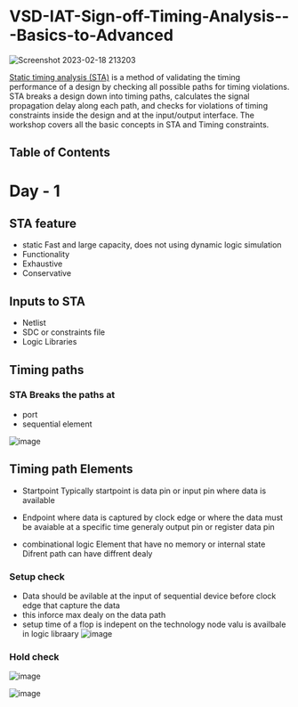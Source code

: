 # VSD-IAT-Sign-off-Timing-Analysis---Basics-to-Advanced

![Screenshot 2023-02-18 213203](https://user-images.githubusercontent.com/120499567/219875835-9e6ea51a-b66a-492e-8950-592d6f864d00.png)


[Static timing analysis (STA)](https://www.synopsys.com/glossary/what-is-static-timing-analysis.html) is a method of validating the timing performance of a design by checking all possible paths for timing violations. STA breaks a design down into timing paths, calculates the signal propagation delay along each path, and checks for violations of timing constraints inside the design and at the input/output interface. The workshop covers all the basic concepts in STA and Timing constraints.

## Table of Contents










# Day  - 1
## STA feature
- static
Fast and large capacity, does not using dynamic logic simulation
- Functionality
- Exhaustive
- Conservative

## Inputs to STA
- Netlist
- SDC or constraints file
- Logic Libraries

## Timing paths
### STA Breaks the paths at
- port
- sequential element

![image](https://user-images.githubusercontent.com/120499567/219889519-9f403bf7-6c70-4d55-81ed-b36999eb5004.png)

## Timing path Elements
- Startpoint
Typically startpoint is data pin or input pin where data is available

- Endpoint
where data is captured by clock edge
or where the data must be avaiable at a specific time
generaly output pin or register data pin

- combinational logic
Element that have no memory or internal state
Difrent path can have diffrent dealy

### Setup check
- Data should be avilable at the input of sequential device before clock edge that capture the data
- this inforce max dealy on the data path
- setup time of a flop
is indepent on the technology node 
valu is availbale in logic libraary
![image](https://user-images.githubusercontent.com/120499567/219908887-f133db57-7897-4ef3-b0de-950408b9804d.png)

### Hold check

![image](https://user-images.githubusercontent.com/120499567/219909011-5283c87a-0f9c-4aa5-ae64-aaba8eb36322.png)

![image](https://user-images.githubusercontent.com/120499567/219909140-bb78f564-7419-4e38-86b0-ca15ee6d96eb.png)













